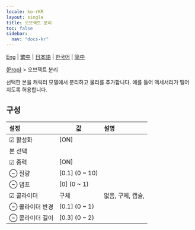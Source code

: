 ```yaml
---
locale: ko-rKR
layout: single
title: 오브젝트 분리
toc: false
sidebar:
  nav: "docs-kr"
---
```

[Eng](/dancexr/menu/2025.5/prop/detach_object) | [繁中](/tw/dancexr/menu/2025.5/prop/detach_object) | [日本語](/jp/dancexr/menu/2025.5/prop/detach_object) | [한국어](/kr/dancexr/menu/2025.5/prop/detach_object) | [简中](/zh/dancexr/menu/2025.5/prop/detach_object)

[(Prop)](../menu#(Prop)) > 오브젝트 분리

선택한 본을 캐릭터 모델에서 분리하고 물리를 추가합니다. 예를 들어 액세서리가 떨어지도록 허용합니다.

## 구성

| 설정 | 값 | 설명 |
| :--- | --- | :--- |
| ☑ 활성화 | [ON] | 
|  본 선택 || 
| ☑ 중력 | [ON] | 
| ⊖ 질량 | [0.1] (0 ~ 10) | 
| ⊖ 댐프 | [0] (0 ~ 1) | 
| ☑ 콜라이더 | 구체 | 없음, 구체, 캡슐, 
| ⊖ 콜라이더 반경 | [0.1] (0 ~ 1) | 
| ⊖ 콜라이더 길이 | [0.3] (0 ~ 2) | 
